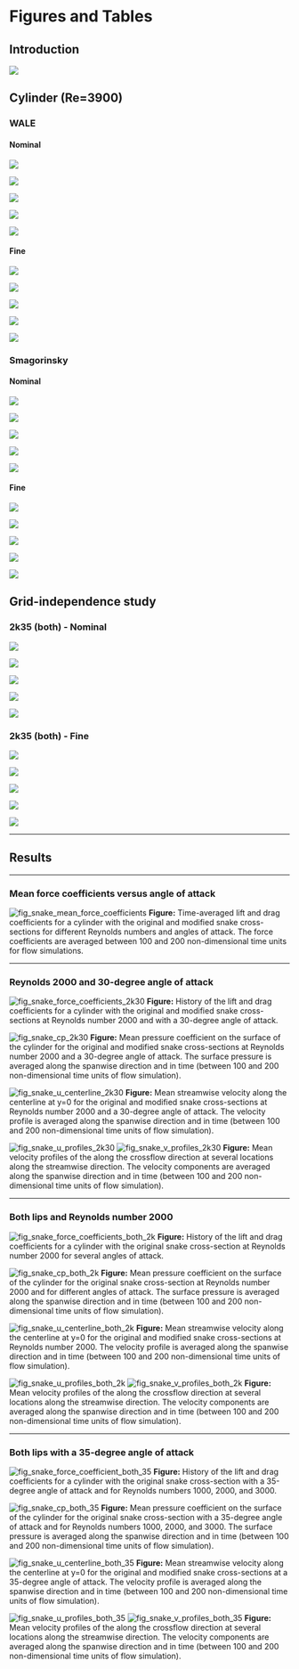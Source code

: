 # Figures and Tables

## Introduction

![](data/figures/modified_sections_aoa35.png)

## Cylinder (Re=3900)

### WALE

#### Nominal

![](./runs/cylinder3dre3900/wale/nominal/figures/u_centerline_profile.png)

![](./runs/cylinder3dre3900/wale/nominal/figures/surface_pressure_coefficient.png)

![](./runs/cylinder3dre3900/wale/nominal/figures/u_profiles.png)

![](./runs/cylinder3dre3900/wale/nominal/figures/v_profiles.png)

![](./runs/cylinder3dre3900/wale/nominal/figures/force_coefficients.png)

#### Fine

![](./runs/cylinder3dre3900/wale/fine/figures/u_centerline_profile.png)

![](./runs/cylinder3dre3900/wale/fine/figures/surface_pressure_coefficient.png)

![](./runs/cylinder3dre3900/wale/fine/figures/u_profiles.png)

![](./runs/cylinder3dre3900/wale/fine/figures/v_profiles.png)

![](./runs/cylinder3dre3900/wale/fine/figures/force_coefficients.png)

### Smagorinsky

#### Nominal

![](./runs/cylinder3dre3900/smagorinsky/nominal/figures/u_centerline_profile.png)

![](./runs/cylinder3dre3900/smagorinsky/nominal/figures/surface_pressure_coefficient.png)

![](./runs/cylinder3dre3900/smagorinsky/nominal/figures/u_profiles.png)

![](./runs/cylinder3dre3900/smagorinsky/nominal/figures/v_profiles.png)

![](./runs/cylinder3dre3900/smagorinsky/nominal/figures/force_coefficients.png)

#### Fine

![](./runs/cylinder3dre3900/smagorinsky/fine/figures/u_centerline_profile.png)

![](./runs/cylinder3dre3900/smagorinsky/fine/figures/surface_pressure_coefficient.png)

![](./runs/cylinder3dre3900/smagorinsky/fine/figures/u_profiles.png)

![](./runs/cylinder3dre3900/smagorinsky/fine/figures/v_profiles.png)

![](./runs/cylinder3dre3900/smagorinsky/fine/figures/force_coefficients.png)

## Grid-independence study

### 2k35 (both) - Nominal

![](./runs/snake3d/both_lips/independence/2k35_nominal/figures/u_centerline_profile.png)

![](./runs/snake3d/both_lips/independence/2k35_nominal/figures/surface_pressure_coefficient.png)

![](./runs/snake3d/both_lips/independence/2k35_nominal/figures/u_profiles.png)

![](./runs/snake3d/both_lips/independence/2k35_nominal/figures/v_profiles.png)

![](./runs/snake3d/both_lips/independence/2k35_nominal/figures/force_coefficients.png)

### 2k35 (both) - Fine

![](./runs/snake3d/both_lips/independence/2k35_fine/figures/u_centerline_profile.png)

![](./runs/snake3d/both_lips/independence/2k35_fine/figures/surface_pressure_coefficient.png)

![](./runs/snake3d/both_lips/independence/2k35_fine/figures/u_profiles.png)

![](./runs/snake3d/both_lips/independence/2k35_fine/figures/v_profiles.png)

![](./runs/snake3d/both_lips/independence/2k35_fine/figures/force_coefficients.png)

---

## Results

---

### Mean force coefficients versus angle of attack

![fig_snake_mean_force_coefficients](./runs/snake3d/figures/mean_force_coefficients.png)
**Figure:** Time-averaged lift and drag coefficients for a cylinder with the original and modified snake cross-sections for different Reynolds numbers and angles of attack. The force coefficients are averaged between 100 and 200 non-dimensional time units for flow simulations.

---

### Reynolds 2000 and 30-degree angle of attack

![fig_snake_force_coefficients_2k30](./runs/snake3d/figures/force_coefficients_2k30.png)
**Figure:** History of the lift and drag coefficients for a cylinder with the original and modified snake cross-sections at Reynolds number 2000 and with a 30-degree angle of attack.

![fig_snake_cp_2k30](./runs/snake3d/figures/surface_pressure_coefficient_2k30.png)
**Figure:** Mean pressure coefficient on the surface of the cylinder for the original and modified snake cross-sections at Reynolds number 2000 and a 30-degree angle of attack. The surface pressure is averaged along the spanwise direction and in time (between 100 and 200 non-dimensional time units of flow simulation).

![fig_snake_u_centerline_2k30](./runs/snake3d/figures/u_centerline_profile_2k30.png)
**Figure:** Mean streamwise velocity along the centerline at y=0 for the original and modified snake cross-sections at Reynolds number 2000 and a 30-degree angle of attack. The velocity profile is averaged along the spanwise direction and in time (between 100 and 200 non-dimensional time units of flow simulation).

![fig_snake_u_profiles_2k30](./runs/snake3d/figures/u_profiles_2k30.png)
![fig_snake_v_profiles_2k30](./runs/snake3d/figures/v_profiles_2k30.png)
**Figure:** Mean velocity profiles of the along the crossflow direction at several locations along the streamwise direction. The velocity components are averaged along the spanwise direction and in time (between 100 and 200 non-dimensional time units of flow simulation).

---

### Both lips and Reynolds number 2000

![fig_snake_force_coefficients_both_2k](./runs/snake3d/both_lips/figures/force_coefficients_2k.png)
**Figure:** History of the lift and drag coefficients for a cylinder with the original snake cross-section at Reynolds number 2000 for several angles of attack.

![fig_snake_cp_both_2k](./runs/snake3d/both_lips/figures/surface_pressure_coefficient_2k.png)
**Figure:** Mean pressure coefficient on the surface of the cylinder for the original snake cross-section at Reynolds number 2000 and for different angles of attack. The surface pressure is averaged along the spanwise direction and in time (between 100 and 200 non-dimensional time units of flow simulation).

![fig_snake_u_centerline_both_2k](./runs/snake3d/both_lips/figures/u_centerline_profile_2k.png)
**Figure:** Mean streamwise velocity along the centerline at y=0 for the original and modified snake cross-sections at Reynolds number 2000. The velocity profile is averaged along the spanwise direction and in time (between 100 and 200 non-dimensional time units of flow simulation).

![fig_snake_u_profiles_both_2k](./runs/snake3d/both_lips/figures/u_profiles_2k.png)
![fig_snake_v_profiles_both_2k](./runs/snake3d/both_lips/figures/v_profiles_2k.png)
**Figure:** Mean velocity profiles of the along the crossflow direction at several locations along the streamwise direction. The velocity components are averaged along the spanwise direction and in time (between 100 and 200 non-dimensional time units of flow simulation).

---

### Both lips with a 35-degree angle of attack

![fig_snake_force_coefficient_both_35](./runs/snake3d/both_lips/figures/force_coefficients_35.png)
**Figure:** History of the lift and drag coefficients for a cylinder with the original snake cross-section with a 35-degree angle of attack and for Reynolds numbers 1000, 2000, and 3000.

![fig_snake_cp_both_35](./runs/snake3d/both_lips/figures/surface_pressure_coefficient_35.png)
**Figure:** Mean pressure coefficient on the surface of the cylinder for the original snake cross-section with a 35-degree angle of attack and for Reynolds numbers 1000, 2000, and 3000. The surface pressure is averaged along the spanwise direction and in time (between 100 and 200 non-dimensional time units of flow simulation).

![fig_snake_u_centerline_both_35](./runs/snake3d/both_lips/figures/u_centerline_profile_35.png)
**Figure:** Mean streamwise velocity along the centerline at y=0 for the original and modified snake cross-sections at a 35-degree angle of attack. The velocity profile is averaged along the spanwise direction and in time (between 100 and 200 non-dimensional time units of flow simulation).

![fig_snake_u_profiles_both_35](./runs/snake3d/both_lips/figures/u_profiles_35.png)
![fig_snake_v_profiles_both_35](./runs/snake3d/both_lips/figures/v_profiles_35.png)
**Figure:** Mean velocity profiles of the along the crossflow direction at several locations along the streamwise direction. The velocity components are averaged along the spanwise direction and in time (between 100 and 200 non-dimensional time units of flow simulation).
